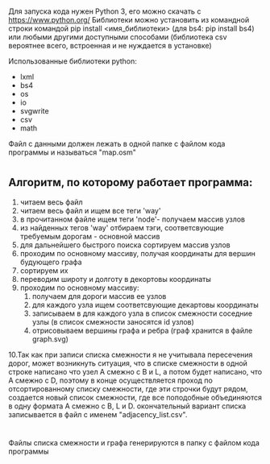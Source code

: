 #
Для запуска кода нужен Python 3, его можно скачать c https://www.python.org/
Библиотеки можно установить из командной строки командой pip install <имя_библиотеки> (для bs4: pip install bs4) или любыми другими доступными способами (библиотека csv вероятнее всего, встроенная и не нуждается в установке)

Использованные библиотеки python:
* lxml
* bs4
* os
* io
* svgwrite
* csv
* math

Файл с данными должен лежать в одной папке с файлом кода программы и называться "map.osm"
#
## Алгоритм, по которому работает программа:

1. читаем весь файл
2. читаем весь файл и ищем все теги 'way'
3. в прочитанном файле ищем теги 'node'- получаем массив узлов
4. из найденных тегов 'way' отбираем тэги, соответсвующие требуемым дорогам - основной массив
5. для дальнейшего быстрого поиска сортируем массив узлов 
6. проходим по основному массиву, получая координаты для вершин будующего графа
7. сортируем их
8. переводим широту и долготу в декортовы координаты
9. проходим по основному массиву:
	1. получаем для дороги массив ее узлов
	2. для каждого узла ищем соответсвующие декартовы координаты
	3. записываем в для каждого узла в список смежности соседние узлы (в список смежности заносятся id узлов)
	4. отрисовываем вершины графа и ребра (граф хранится в файле graph.svg)

10.Так как при записи списка смежности я не учитывала пересечения дорог, может возникнуть ситуация, что в списке смежности в одной строке написано что узел А смежно с B и L, а потом будет написано, что A смежно с D, поэтому в конце осуществляется проход по отсортированному списку смежности, где эти строчки будут рядом, создается новый список смежности, где все поподобные объединяются в одну формата А смежно с B, L и D. окончательный вариант списка записывается в файл с именем "adjacency_list.csv".
#
Файлы списка смежности и графа генерируются в папку с файлом кода программы
